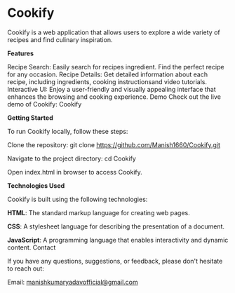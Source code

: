 # Cookify
Cookify is a web application that allows users to explore a wide variety of recipes and find culinary inspiration.

**Features**

Recipe Search: Easily search for recipes ingredient. Find the perfect recipe for any occasion.
Recipe Details: Get detailed information about each recipe, including ingredients, cooking instructionsand video tutorials.
Interactive UI: Enjoy a user-friendly and visually appealing interface that enhances the browsing and cooking experience.
Demo
Check out the live demo of Cookify: Cookify

**Getting Started**

To run Cookify locally, follow these steps:

Clone the repository: git clone https://github.com/Manish1660/Cookify.git

Navigate to the project directory: cd Cookify

Open index.html in browser to access Cookify.

**Technologies Used**

Cookify is built using the following technologies:

**HTML**: The standard markup language for creating web pages.

**CSS**: A stylesheet language for describing the presentation of a document.

**JavaScript**: A programming language that enables interactivity and dynamic content.
Contact

If you have any questions, suggestions, or feedback, please don't hesitate to reach out:

Email: manishkumaryadavofficial@gmail.com



